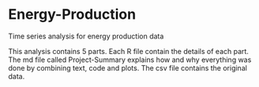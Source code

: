 # Energy-Production
Time series analysis for energy production data

This analysis contains 5 parts. Each R file contain the details of each part. 
The md file called Project-Summary explains how and why everything was done by combining text, code and plots. 
The csv file contains the original data.

